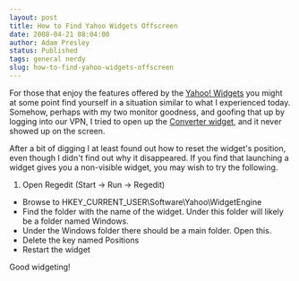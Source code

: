 ```yaml
---
layout: post
title: How to Find Yahoo Widgets Offscreen
date: 2008-04-21 08:04:00
author: Adam Presley
status: Published
tags: general nerdy
slug: how-to-find-yahoo-widgets-offscreen
---
```

For those that enjoy the features offered by the [Yahoo! Widgets](http://widgets.yahoo.com) you
might at some point find yourself in a situation similar to what I
experienced today. Somehow, perhaps with my two monitor goodness, and
goofing that up by logging into our VPN, I tried to open up the
[Converter widget](http://widgets.yahoo.com/widgets/widget-converter), and it never showed up on the screen.  
  
After a bit of digging I at least found out how to reset the widget's
position, even though I didn't find out why it disappeared. If you find
that launching a widget gives you a non-visible widget, you may wish to
try the following.  

1. Open Regedit (Start -> Run -> Regedit)
* Browse to HKEY_CURRENT_USER\Software\Yahoo\WidgetEngine
* Find the folder with the name of the widget. Under this folder will likely be a folder named Windows.
* Under the Windows folder there should be a main folder. Open this.
* Delete the key named Positions
* Restart the widget

Good widgeting!
